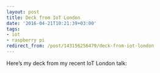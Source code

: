 ```yaml
---
layout: post
title: Deck from IoT London
date: '2016-04-21T10:21:39+03:00'
tags:
- iot
- raspberry pi
redirect_from: /post/143156256479/deck-from-iot-london
---
```

Here&rsquo;s my deck from my recent IoT London talk:
<script async class="speakerdeck-embed" data-id="fd09e89a47b74e99b985f9f3dffc5193" data-ratio="1.33333333333333" src="//speakerdeck.com/assets/embed.js"></script>
